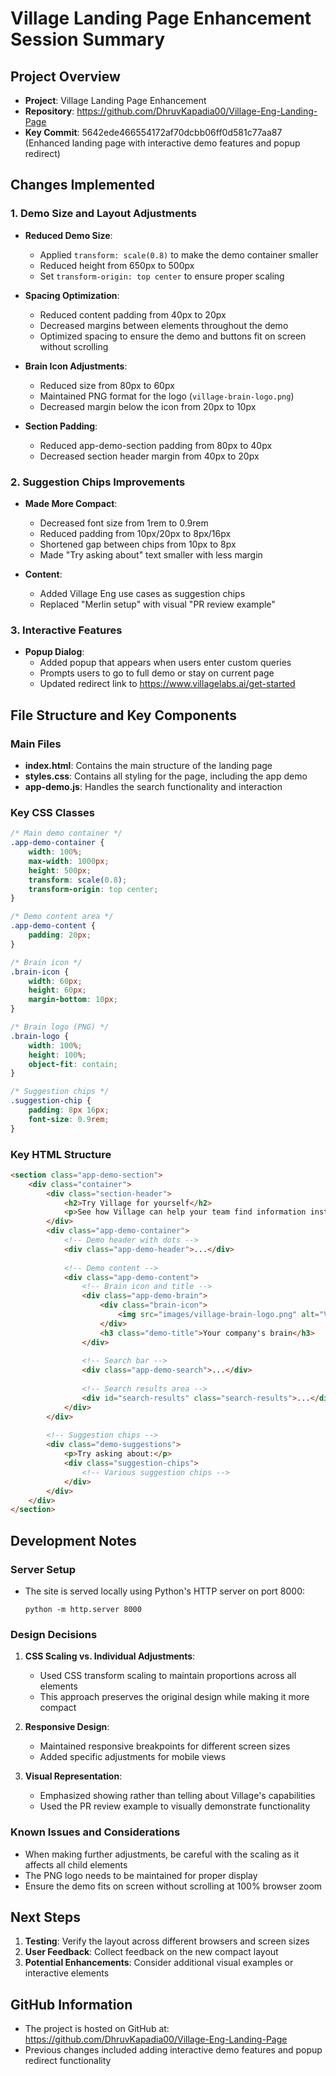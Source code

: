 # Village Landing Page Enhancement Session Summary

## Project Overview
- **Project**: Village Landing Page Enhancement
- **Repository**: https://github.com/DhruvKapadia00/Village-Eng-Landing-Page
- **Key Commit**: 5642ede466554172af70dcbb06ff0d581c77aa87 (Enhanced landing page with interactive demo features and popup redirect)

## Changes Implemented

### 1. Demo Size and Layout Adjustments
- **Reduced Demo Size**: 
  - Applied `transform: scale(0.8)` to make the demo container smaller
  - Reduced height from 650px to 500px
  - Set `transform-origin: top center` to ensure proper scaling
  
- **Spacing Optimization**:
  - Reduced content padding from 40px to 20px
  - Decreased margins between elements throughout the demo
  - Optimized spacing to ensure the demo and buttons fit on screen without scrolling

- **Brain Icon Adjustments**:
  - Reduced size from 80px to 60px
  - Maintained PNG format for the logo (`village-brain-logo.png`)
  - Decreased margin below the icon from 20px to 10px

- **Section Padding**:
  - Reduced app-demo-section padding from 80px to 40px
  - Decreased section header margin from 40px to 20px

### 2. Suggestion Chips Improvements
- **Made More Compact**:
  - Decreased font size from 1rem to 0.9rem
  - Reduced padding from 10px/20px to 8px/16px
  - Shortened gap between chips from 10px to 8px
  - Made "Try asking about" text smaller with less margin

- **Content**:
  - Added Village Eng use cases as suggestion chips
  - Replaced "Merlin setup" with visual "PR review example"

### 3. Interactive Features
- **Popup Dialog**:
  - Added popup that appears when users enter custom queries
  - Prompts users to go to full demo or stay on current page
  - Updated redirect link to https://www.villagelabs.ai/get-started

## File Structure and Key Components

### Main Files
- **index.html**: Contains the main structure of the landing page
- **styles.css**: Contains all styling for the page, including the app demo
- **app-demo.js**: Handles the search functionality and interaction

### Key CSS Classes
```css
/* Main demo container */
.app-demo-container {
    width: 100%;
    max-width: 1000px;
    height: 500px;
    transform: scale(0.8);
    transform-origin: top center;
}

/* Demo content area */
.app-demo-content {
    padding: 20px;
}

/* Brain icon */
.brain-icon {
    width: 60px;
    height: 60px;
    margin-bottom: 10px;
}

/* Brain logo (PNG) */
.brain-logo {
    width: 100%;
    height: 100%;
    object-fit: contain;
}

/* Suggestion chips */
.suggestion-chip {
    padding: 8px 16px;
    font-size: 0.9rem;
}
```

### Key HTML Structure
```html
<section class="app-demo-section">
    <div class="container">
        <div class="section-header">
            <h2>Try Village for yourself</h2>
            <p>See how Village can help your team find information instantly</p>
        </div>
        <div class="app-demo-container">
            <!-- Demo header with dots -->
            <div class="app-demo-header">...</div>
            
            <!-- Demo content -->
            <div class="app-demo-content">
                <!-- Brain icon and title -->
                <div class="app-demo-brain">
                    <div class="brain-icon">
                        <img src="images/village-brain-logo.png" alt="Village Brain" class="brain-logo">
                    </div>
                    <h3 class="demo-title">Your company's brain</h3>
                </div>
                
                <!-- Search bar -->
                <div class="app-demo-search">...</div>
                
                <!-- Search results area -->
                <div id="search-results" class="search-results">...</div>
            </div>
        </div>
        
        <!-- Suggestion chips -->
        <div class="demo-suggestions">
            <p>Try asking about:</p>
            <div class="suggestion-chips">
                <!-- Various suggestion chips -->
            </div>
        </div>
    </div>
</section>
```

## Development Notes

### Server Setup
- The site is served locally using Python's HTTP server on port 8000:
  ```
  python -m http.server 8000
  ```

### Design Decisions
1. **CSS Scaling vs. Individual Adjustments**:
   - Used CSS transform scaling to maintain proportions across all elements
   - This approach preserves the original design while making it more compact

2. **Responsive Design**:
   - Maintained responsive breakpoints for different screen sizes
   - Added specific adjustments for mobile views

3. **Visual Representation**:
   - Emphasized showing rather than telling about Village's capabilities
   - Used the PR review example to visually demonstrate functionality

### Known Issues and Considerations
- When making further adjustments, be careful with the scaling as it affects all child elements
- The PNG logo needs to be maintained for proper display
- Ensure the demo fits on screen without scrolling at 100% browser zoom

## Next Steps
1. **Testing**: Verify the layout across different browsers and screen sizes
2. **User Feedback**: Collect feedback on the new compact layout
3. **Potential Enhancements**: Consider additional visual examples or interactive elements

## GitHub Information
- The project is hosted on GitHub at: https://github.com/DhruvKapadia00/Village-Eng-Landing-Page
- Previous changes included adding interactive demo features and popup redirect functionality
